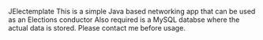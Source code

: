 JElectemplate
This is a simple Java based networking app that can be used as an Elections conductor
Also required is a MySQL databse where the actual data is stored.
Please contact me before usage.
